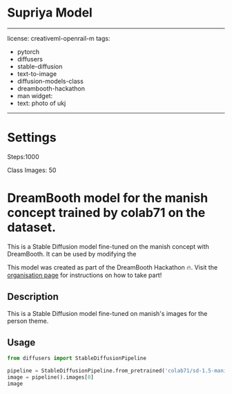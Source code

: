 # Supriya Model
---
license: creativeml-openrail-m
tags:
- pytorch
- diffusers
- stable-diffusion
- text-to-image
- diffusion-models-class
- dreambooth-hackathon
- man
widget:
- text: photo of ukj
---
# Settings
 Steps:1000

 Class Images: 50

# DreamBooth model for the manish concept trained by colab71 on the  dataset.

This is a Stable Diffusion model fine-tuned on the manish concept with DreamBooth. It can be used by modifying the 

This model was created as part of the DreamBooth Hackathon 🔥. Visit the [organisation page](https://huggingface.co/dreambooth-hackathon) for instructions on how to take part!

## Description


This is a Stable Diffusion model fine-tuned on manish's images for the person theme.


## Usage

```python
from diffusers import StableDiffusionPipeline

pipeline = StableDiffusionPipeline.from_pretrained('colab71/sd-1.5-manish-1000')
image = pipeline().images[0]
image
```
